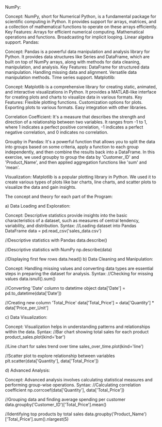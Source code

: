 NumPy:

Concept: NumPy, short for Numerical Python, is a fundamental package for scientific computing in Python. It provides support for arrays, matrices, and a collection of mathematical functions to operate on these arrays efficiently.
Key Features:
Arrays for efficient numerical computing.
Mathematical operations and functions.
Broadcasting for implicit looping.
Linear algebra support.
Pandas:

Concept: Pandas is a powerful data manipulation and analysis library for Python. It provides data structures like Series and DataFrame, which are built on top of NumPy arrays, along with methods for data cleaning, manipulation, and analysis.
Key Features:
DataFrame for structured data manipulation.
Handling missing data and alignment.
Versatile data manipulation methods.
Time series support.
Matplotlib:

Concept: Matplotlib is a comprehensive library for creating static, animated, and interactive visualizations in Python. It provides a MATLAB-like interface for creating plots and charts to visualize data in various formats.
Key Features:
Flexible plotting functions.
Customization options for plots.
Exporting plots to various formats.
Easy integration with other libraries.

Correlation Coefficient: It's a measure that describes the strength and direction of a relationship between two variables. It ranges from -1 to 1, where 1 indicates a perfect positive correlation, -1 indicates a perfect negative correlation, and 0 indicates no correlation.

Groupby in Pandas: It's a powerful function that allows you to split the data into groups based on some criteria, apply a function to each group independently, and then combine the results back into a DataFrame. In this exercise, we used groupby to group the data by 'Customer_ID' and 'Product_Name', and then applied aggregation functions like 'sum' and 'mean'.

Visualization: Matplotlib is a popular plotting library in Python. We used it to create various types of plots like bar charts, line charts, and scatter plots to visualize the data and gain insights.

The concept and theory for each part of the Program:

a) Data Loading and Exploration:

Concept: Descriptive statistics provide insights into the basic characteristics of a dataset, such as measures of central tendency, variability, and distribution.
Syntax:
//Loading dataset into Pandas DataFrame
data = pd.read_csv('sales_data.csv')

//Descriptive statistics with Pandas
data.describe()

//Descriptive statistics with NumPy
np.describe(data)

//Displaying first few rows
data.head()
b) Data Cleaning and Manipulation:

Concept: Handling missing values and converting data types are essential steps in preparing the dataset for analysis.
Syntax:
//Checking for missing values
data.isnull().sum()

//Converting 'Date' column to datetime object
data['Date'] = pd.to_datetime(data['Date'])

//Creating new column 'Total_Price'
data['Total_Price'] = data['Quantity'] * data['Price_per_Unit']

c) Data Visualization:

Concept: Visualization helps in understanding patterns and relationships within the data.
Syntax:
//Bar chart showing total sales for each product
product_sales.plot(kind='bar')

//Line chart for sales trend over time
sales_over_time.plot(kind='line')

//Scatter plot to explore relationship between variables
plt.scatter(data['Quantity'], data['Total_Price'])

d) Advanced Analysis:

Concept: Advanced analysis involves calculating statistical measures and performing group-wise operations.
Syntax:
//Calculating correlation coefficient
np.corrcoef(data['Quantity'], data['Total_Price'])

//Grouping data and finding average spending per customer
data.groupby('Customer_ID')['Total_Price'].mean()

//Identifying top products by total sales
data.groupby('Product_Name')['Total_Price'].sum().nlargest(5)
